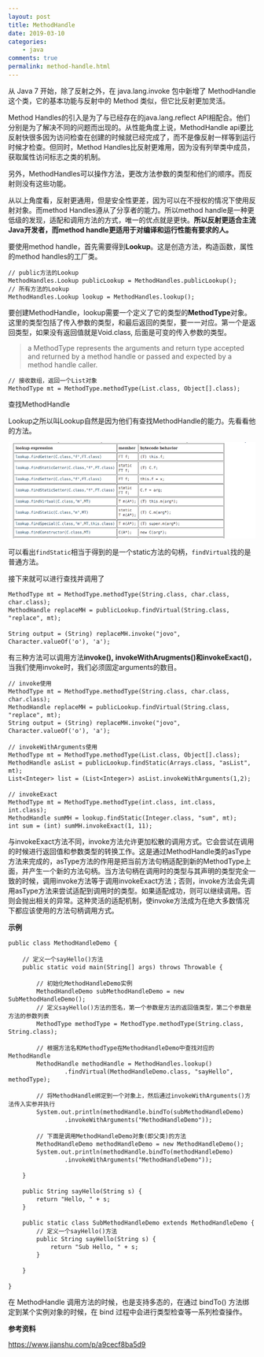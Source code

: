 ```yaml
---
layout: post
title: MethodHandle
date: 2019-03-10
categories:
    - java
comments: true
permalink: method-handle.html
---
```


从 Java 7 开始，除了反射之外，在 java.lang.invoke 包中新增了 MethodHandle 这个类，它的基本功能与反射中的 Method 类似，但它比反射更加灵活。

Method Handles的引入是为了与已经存在的java.lang.reflect API相配合。他们分别是为了解决不同的问题而出现的。从性能角度上说，MethodHandle api要比反射快很多因为访问检查在创建的时候就已经完成了，而不是像反射一样等到运行时候才检查。但同时，Method Handles比反射更难用，因为没有列举类中成员，获取属性访问标志之类的机制。

另外，MethodHandles可以操作方法，更改方法参数的类型和他们的顺序。而反射则没有这些功能。

从以上角度看，反射更通用，但是安全性更差，因为可以在不授权的情况下使用反射对象。而method Handles遵从了分享者的能力。所以method handle是一种更低级的发现，适配和调用方法的方式，唯一的优点就是更快。**所以反射更适合主流Java开发者，而method handle更适用于对编译和运行性能有要求的人。**

要使用method handle，首先需要得到**Lookup**。这是创造方法，构造函数，属性的method handles的工厂类。

```
// public方法的Lookup
MethodHandles.Lookup publicLookup = MethodHandles.publicLookup();
// 所有方法的Lookup
MethodHandles.Lookup lookup = MethodHandles.lookup();
```

要创建MethodHandle，lookup需要一个定义了它的类型的**MethodType**对象。这里的类型包括了传入参数的类型，和最后返回的类型，要一一对应。第一个是返回类型，如果没有返回值就是Void.class, 后面是可变的传入参数的类型。

> a MethodType represents the arguments and return type accepted and returned by a method handle or passed and expected by a method handle caller.

```
// 接收数组，返回一个List对象
MethodType mt = MethodType.methodType(List.class, Object[].class);
```

查找MethodHandle

Lookup之所以叫Lookup自然是因为他们有查找MethodHandle的能力。先看看他的方法。

![](/assets/images/posts/method-handle/method-handle-1.png)

可以看出`findStatic`相当于得到的是一个static方法的句柄，`findVirtual`找的是普通方法。

接下来就可以进行查找并调用了

```
MethodType mt = MethodType.methodType(String.class, char.class, char.class);
MethodHandle replaceMH = publicLookup.findVirtual(String.class, "replace", mt);
 
String output = (String) replaceMH.invoke("jovo", Character.valueOf('o'), 'a');
```

有三种方法可以调用方法**invoke(),** **invokeWithArugments()**和**invokeExact()**，当我们使用invoke时，我们必须固定arguments的数目。

```
// invoke使用
MethodType mt = MethodType.methodType(String.class, char.class, char.class);
MethodHandle replaceMH = publicLookup.findVirtual(String.class, "replace", mt);
String output = (String) replaceMH.invoke("jovo", Character.valueOf('o'), 'a');

// invokeWithArguments使用
MethodType mt = MethodType.methodType(List.class, Object[].class);
MethodHandle asList = publicLookup.findStatic(Arrays.class, "asList", mt);
List<Integer> list = (List<Integer>) asList.invokeWithArguments(1,2);

// invokeExact
MethodType mt = MethodType.methodType(int.class, int.class, int.class);
MethodHandle sumMH = lookup.findStatic(Integer.class, "sum", mt);
int sum = (int) sumMH.invokeExact(1, 11);
```

与invokeExact方法不同，invoke方法允许更加松散的调用方式。它会尝试在调用的时候进行返回值和参数类型的转换工作。这是通过MethodHandle类的asType方法来完成的，asType方法的作用是把当前方法句柄适配到新的MethodType上面，并产生一个新的方法句柄。当方法句柄在调用时的类型与其声明的类型完全一致的时候，调用invoke方法等于调用invokeExact方法；否则，invoke方法会先调用asType方法来尝试适配到调用时的类型。如果适配成功，则可以继续调用。否则会抛出相关的异常。这种灵活的适配机制，使invoke方法成为在绝大多数情况下都应该使用的方法句柄调用方式。

**示例**

```
public class MethodHandleDemo {

    // 定义一个sayHello()方法
    public static void main(String[] args) throws Throwable {

        // 初始化MethodHandleDemo实例
        MethodHandleDemo subMethodHandleDemo = new SubMethodHandleDemo();
        // 定义sayHello()方法的签名，第一个参数是方法的返回值类型，第二个参数是方法的参数列表
        MethodType methodType = MethodType.methodType(String.class, String.class);

        // 根据方法名和MethodType在MethodHandleDemo中查找对应的MethodHandle
        MethodHandle methodHandle = MethodHandles.lookup()
                .findVirtual(MethodHandleDemo.class, "sayHello", methodType);

        // 将MethodHandle绑定到一个对象上，然后通过invokeWithArguments()方法传入实参并执行
        System.out.println(methodHandle.bindTo(subMethodHandleDemo)
                .invokeWithArguments("MethodHandleDemo"));

        // 下面是调用MethodHandleDemo对象(即父类)的方法
        MethodHandleDemo methodHandleDemo = new MethodHandleDemo();
        System.out.println(methodHandle.bindTo(methodHandleDemo)
                .invokeWithArguments("MethodHandleDemo"));

    }

    public String sayHello(String s) {
        return "Hello, " + s;
    }

    public static class SubMethodHandleDemo extends MethodHandleDemo {
        // 定义一个sayHello()方法
        public String sayHello(String s) {
            return "Sub Hello, " + s;
        }

    }

}
```

在 MethodHandle 调用方法的时候，也是支持多态的，在通过 bindTo() 方法绑定到某个实例对象的时候，在 bind 过程中会进行类型检查等一系列检查操作。

**参考资料**

https://www.jianshu.com/p/a9cecf8ba5d9